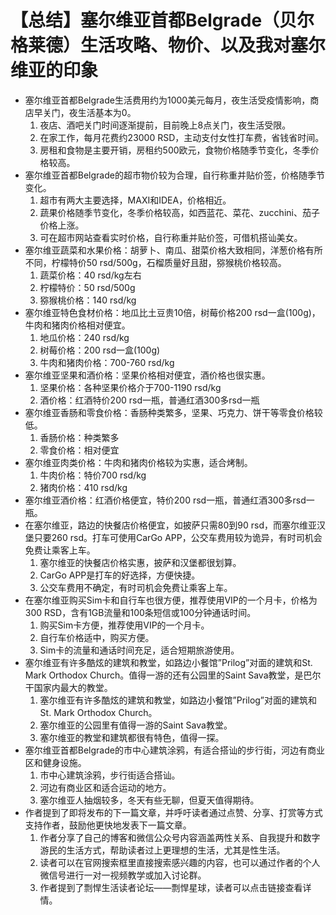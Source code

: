 # 【总结】塞尔维亚首都Belgrade（贝尔格莱德）生活攻略、物价、以及我对塞尔维亚的印象

-   塞尔维亚首都Belgrade生活费用约为1000美元每月，夜生活受疫情影响，商店早关门，夜生活基本为0。
    1.  夜店、酒吧关门时间逐渐提前，目前晚上8点关门，夜生活受限。
    2.  在家工作，每月花费约23000 RSD，主动支付女性打车费，省钱省时间。
    3.  房租和食物是主要开销，房租约500欧元，食物价格随季节变化，冬季价格较高。
-   塞尔维亚首都Belgrade的超市物价较为合理，自行称重并贴价签，价格随季节变化。
    1.  超市有两大主要选择，MAXI和IDEA，价格相近。
    2.  蔬果价格随季节变化，冬季价格较高，如西蓝花、菜花、zucchini、茄子价格上涨。
    3.  可在超市网站查看实时价格，自行称重并贴价签，可借机搭讪美女。
-   塞尔维亚蔬菜和水果价格：胡萝卜、南瓜、甜菜价格大致相同，洋葱价格有所不同，柠檬特价50 rsd/500g，石榴质量好且甜，猕猴桃价格较高。
    1.  蔬菜价格：40 rsd/kg左右
    2.  柠檬特价：50 rsd/500g
    3.  猕猴桃价格：140 rsd/kg
-   塞尔维亚特色食材价格：地瓜比土豆贵10倍，树莓价格200 rsd一盒(100g)，牛肉和猪肉价格相对便宜。
    1.  地瓜价格：240 rsd/kg
    2.  树莓价格：200 rsd一盒(100g)
    3.  牛肉和猪肉价格：700-760 rsd/kg
-   塞尔维亚坚果和酒价格：坚果价格相对便宜，酒价格也很实惠。
    1.  坚果价格：各种坚果价格介于700-1190 rsd/kg
    2.  酒价格：红酒特价200 rsd一瓶，普通红酒300多rsd一瓶
-   塞尔维亚香肠和零食价格：香肠种类繁多，坚果、巧克力、饼干等零食价格较低。
    1.  香肠价格：种类繁多
    2.  零食价格：相对便宜
-   塞尔维亚肉类价格：牛肉和猪肉价格较为实惠，适合烤制。
    1.  牛肉价格：特价700 rsd/kg
    2.  猪肉价格：410 rsd/kg
-   塞尔维亚酒价格：红酒价格便宜，特价200 rsd一瓶，普通红酒300多rsd一瓶。
-   在塞尔维亚，路边的快餐店价格便宜，如披萨只需80到90 rsd，而塞尔维亚汉堡只要260 rsd。打车可使用CarGo APP，公交车费用较为诡异，有时司机会免费让乘客上车。
    1.  塞尔维亚的快餐店价格实惠，披萨和汉堡都很划算。
    2.  CarGo APP是打车的好选择，方便快捷。
    3.  公交车费用不确定，有时司机会免费让乘客上车。
-   在塞尔维亚购买Sim卡和自行车也很方便，推荐使用VIP的一个月卡，价格为300 RSD，含有1GB流量和100条短信或100分钟通话时间。
    1.  购买Sim卡方便，推荐使用VIP的一个月卡。
    2.  自行车价格适中，购买方便。
    3.  Sim卡的流量和通话时间充足，适合短期旅游使用。
-   塞尔维亚有许多酷炫的建筑和教堂，如路边小餐馆”Prilog”对面的建筑和St. Mark Orthodox Church。值得一游的还有公园里的Saint Sava教堂，是巴尔干国家内最大的教堂。
    1.  塞尔维亚有许多酷炫的建筑和教堂，如路边小餐馆”Prilog”对面的建筑和St. Mark Orthodox Church。
    2.  塞尔维亚的公园里有值得一游的Saint Sava教堂。
    3.  塞尔维亚的教堂和建筑都很有特色，值得一探。
-   塞尔维亚首都Belgrade的市中心建筑涂鸦，有适合搭讪的步行街，河边有商业区和健身设施。
    1.  市中心建筑涂鸦，步行街适合搭讪。
    2.  河边有商业区和适合运动的地方。
    3.  塞尔维亚人抽烟较多，冬天有些无聊，但夏天值得期待。
-   作者提到了即将发布的下一篇文章，并呼吁读者通过点赞、分享、打赏等方式支持作者，鼓励他更快地发表下一篇文章。
    1.  作者分享了自己的博客和微信公众号内容涵盖两性关系、自我提升和数字游民的生活方式，帮助读者过上更理想的生活，尤其是性生活。
    2.  读者可以在官网搜索框里直接搜索感兴趣的内容，也可以通过作者的个人微信号进行一对一视频教学或加入讨论群。
    3.  作者提到了剽悍生活读者论坛——剽悍星球，读者可以点击链接查看详情。